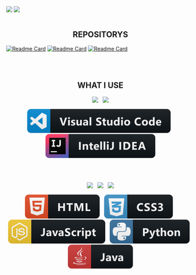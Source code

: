 <img height=200 align="center" src="https://github-readme-stats.vercel.app/api?username=MarioS271&theme=tokyonight"/>
<img height=200 align="center" src="https://github-readme-stats.vercel.app/api/top-langs?username=MarioS271&theme=tokyonight&layout=compact&langs_count=8&card_width=320"/>

<br>
<br>

<h2 align="center">REPOSITORYS</h2>

[![Readme Card](https://github-readme-stats.vercel.app/api/pin/?username=MarioS271&theme=tokyonight&repo=271pack)](https://github.com/MarioS271/271pack)
[![Readme Card](https://github-readme-stats.vercel.app/api/pin/?username=MarioS271&theme=tokyonight&repo=coords_copy_mod)](https://github.com/MarioS271/coords_copy_mod)
[![Readme Card](https://github-readme-stats.vercel.app/api/pin/?username=MarioS271&theme=tokyonight&repo=quick_commands_mod)](https://github.com/MarioS271/quick_commands_mod)

<br>
<br>

<h2 align="center">WHAT I USE</h2>
<p align="center">
    <img src="https://img.shields.io/badge/Intel%20Core_i7_13th-0071C5?style=for-the-badge&logo=intel&logoColor=white">
    &nbsp;
    <img src="https://img.shields.io/badge/NVIDIA-RTX4050-76B900?style=for-the-badge&logo=nvidia&logoColor=white">
</p>
<p align="center">
    <img src="https://raw.githubusercontent.com/MikeCodesDotNET/ColoredBadges/master/svg/dev/tools/visualstudio_code.svg">
    &nbsp;
    <img src="https://raw.githubusercontent.com/MikeCodesDotNET/ColoredBadges/master/svg/dev/tools/jetbrains_intellij.svg">
</p>

<br>
<br>

<p align="center">
    <img src="https://img.shields.io/badge/GitHub-100000?style=for-the-badge&logo=github&logoColor=white">
    &nbsp;
    <img src="https://img.shields.io/badge/Cloudflare-F38020?style=for-the-badge&logo=Cloudflare&logoColor=white">
    &nbsp;
    <img src="https://img.shields.io/badge/Cloudflare%20Pages-F38020?style=for-the-badge&logo=Cloudflare%20Pages&logoColor=white">
</p>
<p align="center">
    <img src="https://raw.githubusercontent.com/MikeCodesDotNET/ColoredBadges/master/svg/dev/languages/html.svg">
    &nbsp;
    <img src="https://raw.githubusercontent.com/MikeCodesDotNET/ColoredBadges/master/svg/dev/languages/css3.svg">
    &nbsp;
    <img src="https://raw.githubusercontent.com/MikeCodesDotNET/ColoredBadges/master/svg/dev/languages/js.svg">
    &nbsp;
    <img src="https://raw.githubusercontent.com/MikeCodesDotNET/ColoredBadges/master/svg/dev/languages/python.svg">
    &nbsp;
    <img src="https://raw.githubusercontent.com/MikeCodesDotNET/ColoredBadges/master/svg/dev/languages/java.svg">
</p>

